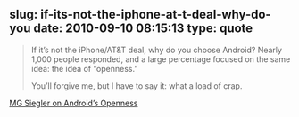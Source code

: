 slug: if-its-not-the-iphone-at-t-deal-why-do-you
date: 2010-09-10 08:15:13
type: quote
---

> If it’s not the iPhone/AT&T deal, why do you choose Android? Nearly 1,000 people responded, and a large percentage focused on the same idea: the idea of “openness.”
> 
>  You’ll forgive me, but I have to say it: what a load of crap.
> 
> 

[MG Siegler on Android’s Openness](http://techcrunch.com/2010/09/09/android-open/)
